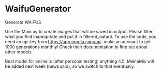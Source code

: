 # WaifuGenerator
 Generate WAIFUS

Use the Main.py to create images that will be saved in output. Please filter what you find inapropriate and put it in filtered_output. To use the code, you need an api key from https://app.prodia.com/api. make an account to get 1000 generations monthly! Check their documentation to find out about other models.

Best model for anime is (after personal testing) anything 4.5. MeinaMix will be added next week (news said), so we switch to that eventually.